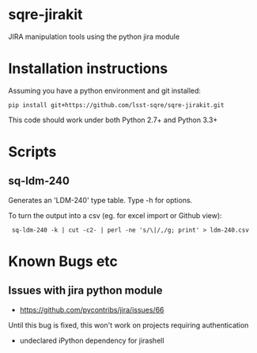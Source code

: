 # sqre-jirakit
JIRA manipulation tools using the python jira module

Installation instructions
=========================

Assuming you have a python environment and git installed:

    pip install git+https://github.com/lsst-sqre/sqre-jirakit.git

This code should work under both Python 2.7+ and Python 3.3+

Scripts
=======

sq-ldm-240
----------

Generates an 'LDM-240' type table. Type -h for options. 

To turn the output into a csv (eg. for excel import or Github view):

     sq-ldm-240 -k | cut -c2- | perl -ne 's/\|/,/g; print' > ldm-240.csv

Known Bugs etc
==============

Issues with jira python module
------------------------------

- https://github.com/pycontribs/jira/issues/66

Until this bug is fixed, this won't work on projects requiring authentication

- undeclared iPython dependency for jirashell
